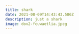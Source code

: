 ```yaml
---
title: shark
date: 2021-08-09T14:43:43.586Z
description: just a shark
image: dov2-fcuwaetlia.jpeg
---
```


